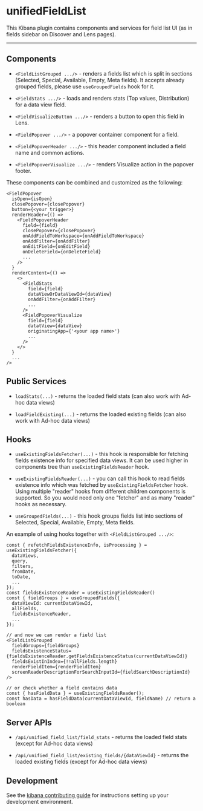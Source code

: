 # unifiedFieldList

This Kibana plugin contains components and services for field list UI (as in fields sidebar on Discover and Lens pages).

---

## Components

* `<FieldListGrouped .../>` - renders a fields list which is split in sections (Selected, Special, Available, Empty, Meta fields). It accepts already grouped fields, please use `useGroupedFields` hook for it. 
 
* `<FieldStats .../>` - loads and renders stats (Top values, Distribution) for a data view field.

* `<FieldVisualizeButton .../>` - renders a button to open this field in Lens.

* `<FieldPopover .../>` - a popover container component for a field.

* `<FieldPopoverHeader .../>` - this header component included a field name and common actions.

* `<FieldPopoverVisualize .../>` - renders Visualize action in the popover footer.

These components can be combined and customized as the following:
```
<FieldPopover 
  isOpen={isOpen}
  closePopover={closePopover}
  button={<your trigger>}
  renderHeader={() => 
    <FieldPopoverHeader 
      field={field}
      closePopover={closePopover}
      onAddFieldToWorkspace={onAddFieldToWorkspace}
      onAddFilter={onAddFilter}
      onEditField={onEditField}
      onDeleteField={onDeleteField}
      ...
    />
  }
  renderContent={() => 
    <>
      <FieldStats 
        field={field}
        dataViewOrDataViewId={dataView}
        onAddFilter={onAddFilter}
        ...
      />
      <FieldPopoverVisualize
        field={field}
        datatView={dataView}
        originatingApp={'<your app name>'}
        ...
      />
    </>
  }
  ...
/>
```

## Public Services

* `loadStats(...)` - returns the loaded field stats (can also work with Ad-hoc data views)

* `loadFieldExisting(...)` - returns the loaded existing fields (can also work with Ad-hoc data views)

## Hooks

* `useExistingFieldsFetcher(...)` - this hook is responsible for fetching fields existence info for specified data views. It can be used higher in components tree than `useExistingFieldsReader` hook.

* `useExistingFieldsReader(...)` - you can call this hook to read fields existence info which was fetched by `useExistingFieldsFetcher` hook. Using multiple "reader" hooks from different children components is supported. So you would need only one "fetcher" and as many "reader" hooks as necessary.

* `useGroupedFields(...)` - this hook groups fields list into sections of Selected, Special, Available, Empty, Meta fields.

An example of using hooks together with `<FieldListGrouped .../>`:

```
const { refetchFieldsExistenceInfo, isProcessing } = useExistingFieldsFetcher({
  dataViews,
  query,
  filters,
  fromDate,
  toDate,
  ...
});
const fieldsExistenceReader = useExistingFieldsReader()
const { fieldGroups } = useGroupedFields({
  dataViewId: currentDataViewId,
  allFields,
  fieldsExistenceReader,
  ...
});

// and now we can render a field list
<FieldListGrouped
  fieldGroups={fieldGroups}
  fieldsExistenceStatus={fieldsExistenceReader.getFieldsExistenceStatus(currentDataViewId)}
  fieldsExistInIndex={!!allFields.length}
  renderFieldItem={renderFieldItem}
  screenReaderDescriptionForSearchInputId={fieldSearchDescriptionId}
/>

// or check whether a field contains data
const { hasFieldData } = useExistingFieldsReader();
const hasData = hasFieldData(currentDataViewId, fieldName) // return a boolean
```

## Server APIs

* `/api/unified_field_list/field_stats` - returns the loaded field stats (except for Ad-hoc data views)

* `/api/unified_field_list/existing_fields/{dataViewId}` - returns the loaded existing fields (except for Ad-hoc data views)

## Development

See the [kibana contributing guide](https://github.com/elastic/kibana/blob/main/CONTRIBUTING.md) for instructions setting up your development environment.
